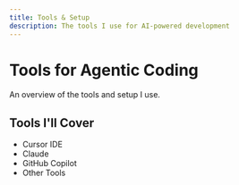 ```yaml
---
title: Tools & Setup
description: The tools I use for AI-powered development
---
```


# Tools for Agentic Coding

An overview of the tools and setup I use.

## Tools I'll Cover

- Cursor IDE
- Claude
- GitHub Copilot
- Other Tools
